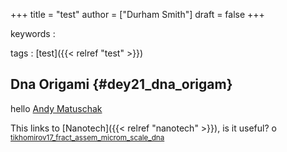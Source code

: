 +++
title = "test"
author = ["Durham Smith"]
draft = false
+++

keywords
:


tags
: [test]({{< relref "test" >}})


## Dna Origami {#dey21_dna_origam}

hello
[Andy Matuschak](https://andymatuschak.org/)

This links to [Nanotech]({{< relref "nanotech" >}}), is it useful? o
<sup id="4f543bc934df964edb2e5bdad62769b4"><a href="#tikhomirov17_fract_assem_microm_scale_dna" title="Grigory Tikhomirov, Philip Petersen, Lulu \&amp; Qian, Fractal Assembly of Micrometre-Scale Dna Origami  Arrays With Arbitrary Patterns, {Nature}, v(7683), 67-71 (2017).">tikhomirov17_fract_assem_microm_scale_dna</a></sup>
